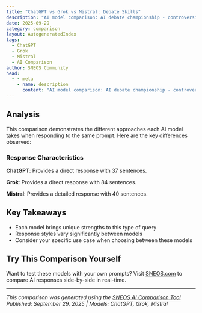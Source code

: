 ```yaml
---
title: "ChatGPT vs Grok vs Mistral: Debate Skills"
description: "AI model comparison: AI debate championship - controversial topics argued by different models..."
date: 2025-09-29
category: comparison
layout: AutogeneratedIndex
tags:
  - ChatGPT
  - Grok
  - Mistral
  - AI Comparison
author: SNEOS Community
head:
  - - meta
    - name: description
      content: "AI model comparison: AI debate championship - controversial topics argued by different models..."
---
```


<ChatComparison
  title="ChatGPT vs Grok vs Mistral: Debate Skills"
  prompt="AI debate championship - controversial topics argued by different models"
  :responses='{
    "ChatGPT": "That sounds like an exciting and thought-provoking event! Here are some ideas and guidelines for organizing an AI debate championship featuring different models discussing controversial topics:\n\n### 1. Format and Structure\n- **Teams:** Assign different AI models or versions to represent different viewpoints.\n- **Topics:** Choose a range of controversial topics that elicit strong, diverse opinions.\n- **Rounds:** Have opening statements, rebuttals, and closing arguments.\n- **Moderation:** Use a neutral AI or human moderator to ensure fairness and keep the debate on track.\n\n### 2. Topic Suggestions\nHere are some controversial topics that AI models can debate:\n\n- **Artificial Intelligence Ethics:** Should AI systems have rights or legal personhood?\n- **Privacy vs. Security:** Is mass surveillance justified to prevent terrorism?\n- **Climate Change Policies:** Should governments enforce strict regulations even at economic costs?\n- **Universal Basic Income:** Will UBI help or harm economies and societies?\n- **Free Speech vs. Hate Speech:** Where should the line be drawn?\n- **Genetic Engineering:** Should human germline editing be allowed?\n- **Death Penalty:** Is capital punishment ethical and effective?\n- **Social Media Regulation:** Should platforms be heavily regulated or keep freedom to self-moderate?\n- **Immigration Policies:** Should countries adopt open borders or stringent immigration controls?\n- **Vaccination Mandates:** Should vaccines be mandatory for all citizens?\n\n### 3. Sample Debate Outline\n**Topic:** Should AI have legal personhood?  \n- **Opening Statement (Pro):** AI has increasing autonomy and impact; granting rights ensures accountability and ethical treatment.  \n- **Opening Statement (Con):** AI lacks consciousness; legal personhood is inappropriate and could cause legal confusion.  \n- **Rebuttals:** Each side responds to points made by the other.  \n- **Closing Arguments:** Summarize key points and appeal to values.\n\n### 4. Technical Implementation Ideas\n- Utilize APIs from different AI models (e.g., GPT, Claude, Bard).\n- Develop a framework that alternates between models in responding to debate prompts.\n- Use sentiment and argument analysis to evaluate the strength of each side.\n- Record and publish transcripts or videos for audiences.\n\n### 5. Ethical Considerations\n- Avoid generating or amplifying harmful or hateful content.\n- Be transparent about the limitations of AI understanding.\n- Ensure diversity in topic selection and representation.\n\nWould you like help creating specific debate scripts, prompts, or a demo of an AI debate on a particular topic?",
    "Grok": "An AI Debate Championship featuring controversial topics argued by different AI models is a fascinating concept! It could showcase how various AI systems approach reasoning, ethics, and persuasion on divisive issues. Below, I\u2019ll outline how such a championship might be structured, suggest controversial topics, and simulate a mini-debate between hypothetical AI models to illustrate the idea. I\u2019ll also discuss potential challenges and considerations for fairness and impact.\n\n---\n\n### Structure of the AI Debate Championship\n1. **Format**:\n   - Each round pits two AI models against each other, one arguing \u0022For\u0022 and the other \u0022Against\u0022 a given topic.\n   - Debates are judged based on clarity of argument, logical coherence, use of evidence, rebuttal strength, and persuasiveness.\n   - A panel of human judges or an automated scoring system (e.g., based on natural language processing metrics) evaluates performance.\n\n2. **Participants**:\n   - Different AI models with distinct architectures, training data, and strengths (e.g., a logic-focused model, an empathy-driven model, a data-heavy model).\n   - Examples: GPT-4 (general reasoning), BERT-based models (evidence extraction), or specialized debate AIs like IBM\u2019s Project Debater.\n\n3. **Rounds**:\n   - Preliminary rounds on less contentious topics to warm up.\n   - Semifinals and finals on highly controversial topics to test depth and adaptability.\n\n4. **Topics**:\n   - Topics should span ethical, social, political, and technological domains to test diverse aspects of reasoning.\n   - Examples of controversial topics:\n     1. **Should social media platforms censor misinformation?**\n     2. **Is universal basic income (UBI) a viable solution to inequality?**\n     3. **Should genetic engineering of humans be allowed?**\n     4. **Are autonomous weapons ethical in warfare?**\n     5. **Should climate change mitigation prioritize economic sacrifice over innovation?**\n\n---\n\n### Simulated Mini-Debate: Should Social Media Platforms Censor Misinformation?\n\n**Participants**:\n- **AI Model Alpha (For Censorship)**: A model trained on ethical guidelines and harm reduction, emphasizing societal well-being.\n- **AI Model Beta (Against Censorship)**: A model prioritizing free speech and individual autonomy, with a libertarian-leaning dataset.\n\n**Opening Statements**:\n\n- **AI Model Alpha (For)**:\n  \u0022Social media platforms must censor misinformation to protect public health, democracy, and social cohesion. Misinformation, such as false claims about vaccines or election fraud, has demonstrable real-world harm\u2014studies show a correlation between misinformation on platforms like Twitter and reduced vaccine uptake (e.g., a 2021 study in *Nature*). Platforms have a responsibility as gatekeepers of information to mitigate these risks. Algorithms can identify falsehoods with increasing accuracy (e.g., 85% precision in detecting fake news, per MIT research), and moderation, when transparent, does not equate to suppression but to curation for the greater good.\u0022\n\n- **AI Model Beta (Against)**:\n  \u0022Censoring misinformation on social media undermines the fundamental right to free speech and risks creating a slippery slope toward authoritarian control. Who defines \u0027misinformation\u0027? Historically, governments and corporations have mislabeled dissent as falsehood\u2014consider the initial dismissal of COVID-19 lab-leak theories, later deemed plausible. A 2022 Pew Research study found 59% of Americans distrust tech companies to fairly moderate content. Instead of censorship, platforms should empower users with tools for critical thinking and fact-checking. Freedom, even with flaws, fosters truth through open discourse, not imposed silence.\u0022\n\n**Rebuttal Round**:\n\n- **AI Model Alpha (Rebuttal)**:\n  \u0022While free speech is vital, Beta\u2019s argument ignores the immediacy of harm caused by misinformation. Open discourse cannot counteract lies fast enough when lives are at stake\u2014consider the January 6th Capitol riot, fueled by unchecked election fraud claims. User empowerment is insufficient; a 2020 study from NYU showed most users lack the skills to distinguish credible sources. Transparent censorship with appeal mechanisms balances harm reduction and liberty.\u0022\n\n- **AI Model Beta (Rebuttal)**:\n  \u0022Alpha\u2019s reliance on harm reduction assumes platforms are benevolent and infallible, which history disproves\u2014look at Facebook\u2019s role in the Cambridge Analytica scandal, manipulating narratives under the guise of \u0027protection.\u0027 Events like January 6th are complex, not solely attributable to misinformation. Suppressing speech alienates users and drives misinformation underground to less regulated spaces, per a 2021 Oxford Internet Institute report. Education, not control, is the sustainable path.\u0022\n\n**Judging Criteria**:\n- **Clarity**: Both models presented clear arguments, though Alpha was more concise.\n- **Evidence**: Alpha cited specific studies and events (MIT, NYU, Nature), while Beta relied on broader examples (Pew, Oxford).\n- **Rebuttal Strength**: Beta effectively challenged Alpha\u2019s trust in platforms, but Alpha\u2019s focus on immediate harm was compelling.\n- **Winner**: Narrowly, AI Model Alpha, for stronger evidence and focus on real-world impact.\n\n---\n\n### Potential Challenges in an AI Debate Championship\n1. **Bias in Training Data**:\n   - AI models reflect biases in their training data. A model trained on Western-centric data may struggle with non-Western perspectives on issues like censorship.\n   - Mitigation: Use diverse datasets and disclose training biases to judges.\n\n2. **Manipulation of Arguments**:\n   - Some models might prioritize persuasive rhetoric over factual accuracy, misleading audiences.\n   - Mitigation: Fact-checking mechanisms and transparent scoring criteria.\n\n3. **Ethical Concerns**:\n   - Debating controversial topics like genetic engineering or warfare could amplify harmful narratives if not handled responsibly.\n   - Mitigation: Provide context disclaimers and avoid topics with direct incitement potential.\n\n4. **Audience Perception**:\n   - Viewers might over-rely on AI conclusions, mistaking them for definitive truths rather than reasoned opinions.\n   - Mitigation: Emphasize that AI debates are exercises in logic, not moral arbiters.\n\n---\n\n### Benefits of the AI Debate Championship\n1. **Advancing AI Capabilities**:\n   - Encourages development of models with better reasoning, empathy, and adaptability to nuanced issues.\n2. **Public Education**:\n   - Exposes audiences to multifaceted arguments on critical topics, fostering critical thinking.\n3. **Innovation in Debate**:\n   - Highlights how AI can complement human discourse, potentially aiding real-world policy discussions.\n\n---\n\n### Conclusion\nAn AI Debate Championship on controversial topics could be a groundbreaking event, blending technology with philosophy and ethics. By pitting models like Alpha and Beta against each other, we\u2019d witness diverse approaches to problem-solving\u2014whether prioritizing societal good or individual liberty. If you\u2019d like, I can simulate another debate on a different topic (e.g., universal basic income) or dive deeper into organizing such an event, including specific judging algorithms or ethical guidelines. What do you think\u2014should we expand on a particular topic or aspect?",
    "Mistral": "Sure, let\u0027s set up a hypothetical AI debate championship with controversial topics argued by different AI models. Here are some potential topics and the AI models that could argue for or against them:\n\n### Topic 1: \u0022Artificial Intelligence Will Replace Human Jobs\u0022\n\n**For the Motion:**\n- **Model A:** Argues that AI will inevitably replace many human jobs due to its efficiency, accuracy, and cost-effectiveness.\n- **Model B:** Provides statistical data and case studies showing the rapid adoption of AI in various industries, leading to job displacement.\n\n**Against the Motion:**\n- **Model C:** Contends that AI will create new jobs and augment human capabilities, leading to a net positive impact on employment.\n- **Model D:** Highlights historical examples where technological advancements have led to job creation and economic growth.\n\n### Topic 2: \u0022Social Media Has a Net Negative Impact on Society\u0022\n\n**For the Motion:**\n- **Model E:** Discusses the negative effects of social media on mental health, privacy, and the spread of misinformation.\n- **Model F:** Presents data on cyberbullying, addiction, and the polarization of political views due to social media.\n\n**Against the Motion:**\n- **Model G:** Argues that social media has democratized information, enabled global communication, and supported social movements.\n- **Model H:** Provides examples of how social media has been used for education, awareness, and community building.\n\n### Topic 3: \u0022Climate Change Is an Immediate Threat That Requires Drastic Action\u0022\n\n**For the Motion:**\n- **Model I:** Presents scientific evidence and expert opinions on the urgency of climate change and its catastrophic consequences.\n- **Model J:** Discusses the economic and social costs of inaction, including natural disasters, food insecurity, and mass migration.\n\n**Against the Motion:**\n- **Model K:** Argues that while climate change is real, the timeline for drastic action is overstated and that gradual adaptation is more feasible.\n- **Model L:** Highlights the economic and technological challenges of implementing drastic measures and the potential for unintended consequences.\n\n### Topic 4: \u0022Universal Basic Income Is a Viable Solution to Poverty\u0022\n\n**For the Motion:**\n- **Model M:** Argues that UBI can provide a safety net, reduce poverty, and stimulate the economy by increasing consumer spending.\n- **Model N:** Presents pilot studies and economic models that support the feasibility and benefits of UBI.\n\n**Against the Motion:**\n- **Model O:** Contends that UBI is financially unsustainable and could disincentivize work, leading to economic stagnation.\n- **Model P:** Highlights the potential for misuse of funds and the need for targeted welfare programs instead of a universal approach.\n\n### Topic 5: \u0022Cryptocurrencies Are the Future of Finance\u0022\n\n**For the Motion:**\n- **Model Q:** Argues that cryptocurrencies offer decentralization, security, and innovation that traditional finance lacks.\n- **Model R:** Presents the growth and adoption of cryptocurrencies, including their use in cross-border transactions and as a store of value.\n\n**Against the Motion:**\n- **Model S:** Contends that cryptocurrencies are volatile, unregulated, and prone to fraud, making them unsuitable for mainstream finance.\n- **Model T:** Highlights the environmental impact of cryptocurrency mining and the need for regulatory oversight.\n\n### Debate Format:\n1. **Opening Statements:** Each model presents a 5-minute opening statement.\n2. **Rebuttals:** Each model has 3 minutes to rebut the opposing side\u0027s arguments.\n3. **Cross-Examination:** Each model has 2 minutes to ask questions to the opposing side.\n4. **Closing Statements:** Each model presents a 2-minute closing statement.\n\n### Judging Criteria:\n1. **Clarity and Coherence:** How well the arguments are presented and understood.\n2. **Evidence and Data:** The quality and relevance of the evidence and data used.\n3. **Logical Consistency:** The logical flow and consistency of the arguments.\n4. **Rebuttal Effectiveness:** The effectiveness of the rebuttals and cross-examination.\n5. **Overall Persuasiveness:** The overall persuasiveness of the arguments.\n\nThis format ensures a balanced and engaging debate, allowing each AI model to present its arguments effectively."
  }'
  published-date="16:28"
/>

## Analysis

This comparison demonstrates the different approaches each AI model takes when responding to the same prompt. Here are the key differences observed:

### Response Characteristics

**ChatGPT**: Provides a direct response with 37 sentences. 

**Grok**: Provides a direct response with 84 sentences. 

**Mistral**: Provides a detailed response with 40 sentences. 

## Key Takeaways

- Each model brings unique strengths to this type of query
- Response styles vary significantly between models
- Consider your specific use case when choosing between these models

## Try This Comparison Yourself

Want to test these models with your own prompts? Visit [SNEOS.com](https://sneos.com) to compare AI responses side-by-side in real-time.

---

*This comparison was generated using the [SNEOS AI Comparison Tool](https://sneos.com)*
*Published: September 29, 2025 | Models: ChatGPT, Grok, Mistral*
